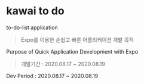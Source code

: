 # kawai to do

to-do-list application

> Expo를 이용한 손쉽고 빠른 어플리케이션 개발 목적

Purpose of Quick Application Development with Expo

> 개발기간 : 2020.08.17 ~ 2020.08.19

Dev Period : 2020.08.17 ~ 2020.08.19
